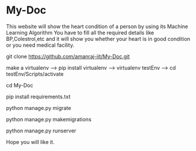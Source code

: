 # My-Doc
This website will show the heart condition of a person by using its Machine Learning Algorithm
You have to fill all the required details like BP,Colestrol,etc and it will show you whether your heart is in good condition or you need medical facility.

git clone https://github.com/amanraj-iit/My-Doc.git

make a virtualenv --> pip install virtualenv --> virtualenv testEnv --> cd testEnv/Scripts/activate

cd My-Doc

pip install requirements.txt

python manage.py migrate

python manage.py makemigrations

python manage.py runserver

Hope you will like it.
